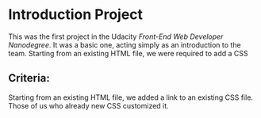 # Introduction Project #

This was the first project in the Udacity _Front-End Web Developer Nanodegree_. It was a basic one, acting simply as an introduction to the team. Starting from an existing HTML file, we were required to add a CSS

## Criteria:

Starting from an existing HTML file, we added a link to an existing CSS file. Those of us who already new CSS customized it.